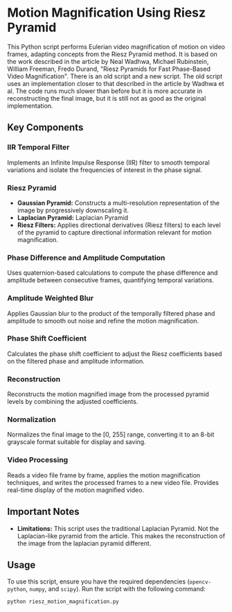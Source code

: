 # Motion Magnification Using Riesz Pyramid

This Python script performs Eulerian video magnification of motion on video frames, adapting concepts from the Riesz Pyramid method. It is based on the work described in the article by Neal Wadhwa, Michael Rubinstein, William Freeman, Fredo Durand, "Riesz Pyramids for Fast Phase-Based Video Magnification". There is an old script and a new script. The old script uses an implementation closer to that described in the article by Wadhwa et al. The code runs much slower than before but it is more accurate in reconstructing the final image, but it is still not as good as the original implementation.

## Key Components

### IIR Temporal Filter
Implements an Infinite Impulse Response (IIR) filter to smooth temporal variations and isolate the frequencies of interest in the phase signal.

### Riesz Pyramid
- **Gaussian Pyramid:** Constructs a multi-resolution representation of the image by progressively downscaling it.
- **Laplacian Pyramid:** Laplacian Pyramid
- **Riesz Filters:** Applies directional derivatives (Riesz filters) to each level of the pyramid to capture directional information relevant for motion magnification.

### Phase Difference and Amplitude Computation
Uses quaternion-based calculations to compute the phase difference and amplitude between consecutive frames, quantifying temporal variations.

### Amplitude Weighted Blur
Applies Gaussian blur to the product of the temporally filtered phase and amplitude to smooth out noise and refine the motion magnification.

### Phase Shift Coefficient
Calculates the phase shift coefficient to adjust the Riesz coefficients based on the filtered phase and amplitude information.

### Reconstruction
Reconstructs the motion magnified image from the processed pyramid levels by combining the adjusted coefficients.

### Normalization
Normalizes the final image to the [0, 255] range, converting it to an 8-bit grayscale format suitable for display and saving.

### Video Processing
Reads a video file frame by frame, applies the motion magnification techniques, and writes the processed frames to a new video file. Provides real-time display of the motion magnified video.

## Important Notes

- **Limitations:** This script uses the traditional Laplacian Pyramid. Not the Laplacian-like pyramid from the article. This makes the reconstruction of the image from the laplacian pyramid different.

## Usage

To use this script, ensure you have the required dependencies (`opencv-python`, `numpy`, and `scipy`). Run the script with the following command:

```bash
python riesz_motion_magnification.py

